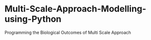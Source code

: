 # Multi-Scale-Approach-Modelling-using-Python
Programming the Biological Outcomes of Multi Scale Approach 
